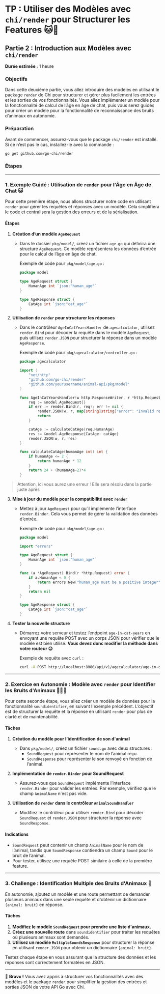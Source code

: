 # TP : Utiliser des Modèles avec `chi/render` pour Structurer les Features 🐱🐶

## Partie 2 : Introduction aux Modèles avec `chi/render`

**Durée estimée :** 1 heure

### Objectifs

Dans cette deuxième partie, vous allez introduire des modèles en utilisant le package `render` de Chi pour structurer et gérer plus facilement les entrées et les sorties de vos fonctionnalités. Vous allez implémenter un modèle pour la fonctionnalité de calcul de l’âge en âge de chat, puis vous serez guidés pour créer un modèle pour la fonctionnalité de reconnaissance des bruits d’animaux en autonomie.

### Préparation

Avant de commencer, assurez-vous que le package `chi/render` est installé. Si ce n’est pas le cas, installez-le avec la commande :

```bash
go get github.com/go-chi/render
```

### Étapes

---

### 1. Exemple Guidé : Utilisation de `render` pour l'Âge en Âge de Chat 🐱

Pour cette première étape, nous allons structurer notre code en utilisant `render` pour gérer les requêtes et réponses avec un modèle. Cela simplifiera le code et centralisera la gestion des erreurs et de la sérialisation.

#### Étapes

1. **Création d’un modèle `AgeRequest`**

   - Dans le dossier `pkg/model/`, créez un fichier `age.go` qui définira une structure `AgeRequest`. Ce modèle représentera les données d’entrée pour le calcul de l’âge en âge de chat.

     Exemple de code pour `pkg/model/age.go` :

     ```go
     package model

     type AgeRequest struct {
         HumanAge int `json:"human_age"`
     }

     type AgeResponse struct {
         CatAge int `json:"cat_age"`
     }
     ```

2. **Utilisation de `render` pour structurer les réponses**

   - Dans le contrôleur `AgeInCatYearsHandler` de `agecalculator`, utilisez `render.Bind` pour décoder la requête dans le modèle `AgeRequest`, puis utilisez `render.JSON` pour structurer la réponse dans un modèle `AgeResponse`.

     Exemple de code pour `pkg/agecalculator/controller.go` :

     ```go
     package agecalculator

     import (
         "net/http"
         "github.com/go-chi/render"
         "github.com/yourusername/animal-api/pkg/model"
     )

     func AgeInCatYearsHandler(w http.ResponseWriter, r *http.Request) {
         req := &model.AgeRequest{}
         if err := render.Bind(r, req); err != nil {
             render.JSON(w, r, map[string]string{"error": "Invalid request payload"})
             return
         }

         catAge := calculateCatAge(req.HumanAge)
         res := &model.AgeResponse{CatAge: catAge}
         render.JSON(w, r, res)
     }

     func calculateCatAge(humanAge int) int {
         if humanAge <= 2 {
             return humanAge * 12
         }
         return 24 + (humanAge-2)*4
     }
     ```

> Attention, ici vous aurez une erreur ! Elle sera résolu dans la partie juste après

3. **Mise à jour du modèle pour la compatibilité avec `render`**

   - Mettez à jour `AgeRequest` pour qu’il implémente l’interface `render.Binder`. Cela vous permet de gérer la validation des données d’entrée.

     Exemple de code pour `pkg/model/age.go` :

     ```go
     package model

     import "errors"

     type AgeRequest struct {
         HumanAge int `json:"human_age"`
     }

     func (a *AgeRequest) Bind(r *http.Request) error {
         if a.HumanAge < 0 {
             return errors.New("human_age must be a positive integer")
         }
         return nil
     }

     type AgeResponse struct {
         CatAge int `json:"cat_age"`
     }
     ```

4. **Tester la nouvelle structure**

   - Démarrez votre serveur et testez l’endpoint `age-in-cat-years` en envoyant une requête POST avec un corps JSON pour vérifier que le modèle est bien utilisé. **Vous devez donc modifier la méthode dans votre routeur 😉**

     Exemple de requête avec `curl` :

     ```bash
     curl -X POST http://localhost:8080/api/v1/agecalculator/age-in-cat-years -d '{"human_age": 5}' -H "Content-Type: application/json"
     ```

---

### 2. Exercice en Autonomie : Modèle avec `render` pour Identifier les Bruits d'Animaux 🐶🐱🦁

Pour cette seconde étape, vous allez créer un modèle de données pour la fonctionnalité `soundidentifier`, en suivant l'exemple précédent. L’objectif est de structurer la requête et la réponse en utilisant `render` pour plus de clarté et de maintenabilité.

#### Tâches

1. **Création du modèle pour l’identification de son d'animal**

   - Dans `pkg/model/`, créez un fichier `sound.go` avec deux structures :
     - `SoundRequest` pour représenter le nom de l’animal reçu.
     - `SoundResponse` pour représenter le son renvoyé en fonction de l’animal.

2. **Implémentation de `render.Binder` pour SoundRequest**

   - Assurez-vous que `SoundRequest` implémente l’interface `render.Binder` pour valider les entrées. Par exemple, vérifiez que le champ `AnimalName` n'est pas vide.

3. **Utilisation de `render` dans le contrôleur `AnimalSoundHandler`**
   - Modifiez le contrôleur pour utiliser `render.Bind` pour décoder `SoundRequest` et `render.JSON` pour structurer la réponse avec `SoundResponse`.

#### Indications

- `SoundRequest` peut contenir un champ `AnimalName` pour le nom de l’animal, tandis que `SoundResponse` contiendra un champ `Sound` pour le bruit de l’animal.
- Pour tester, utilisez une requête POST similaire à celle de la première feature.

---

### 3. Challenge : Identification Multiple des Bruits d'Animaux 🎉

En autonomie, ajoutez un modèle et une route permettant de demander plusieurs animaux dans une seule requête et d'obtenir un dictionnaire `{animal: bruit}` en réponse.

#### Tâches

1. **Modifiez le modèle `SoundRequest` pour prendre une liste d'animaux.**
2. **Créez une nouvelle route** dans `soundidentifier` pour traiter les requêtes où plusieurs animaux sont demandés.
3. **Utilisez un modèle `MultipleSoundsResponse`** pour structurer la réponse en utilisant `render.JSON` pour obtenir un dictionnaire `{animal: bruit}`.

Testez chaque étape en vous assurant que la structure des données et les réponses sont correctement formatées en JSON.

---

🎉 **Bravo !** Vous avez appris à structurer vos fonctionnalités avec des modèles et le package `render` pour simplifier la gestion des entrées et sorties JSON de votre API Go avec Chi.
